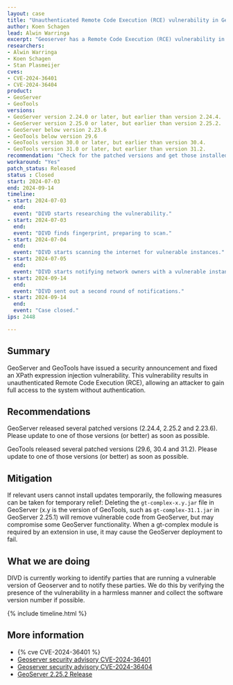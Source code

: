 ```yaml
---
layout: case
title: "Unauthenticated Remote Code Execution (RCE) vulnerability in Geoserver"
author: Koen Schagen
lead: Alwin Warringa
excerpt: "Geoserver has a Remote Code Execution (RCE) vulnerability in evaluating property name expressions"
researchers:
- Alwin Warringa
- Koen Schagen
- Stan Plasmeijer
cves:
- CVE-2024-36401
- CVE-2024-36404
product:
- GeoServer
- GeoTools
versions:
- GeoServer version 2.24.0 or later, but earlier than version 2.24.4.
- GeoServer version 2.25.0 or later, but earlier than version 2.25.2.
- GeoServer below version 2.23.6
- GeoTools below version 29.6
- GeoTools version 30.0 or later, but earlier than version 30.4.
- GeoTools version 31.0 or later, but earlier than version 31.2.    
recommendation: "Check for the patched versions and get those installed"
workaround: "Yes"
patch_status: Released
status : Closed
start: 2024-07-03
end: 2024-09-14
timeline:
- start: 2024-07-03
  end:
  event: "DIVD starts researching the vulnerability."
- start: 2024-07-03
  end:
  event: "DIVD finds fingerprint, preparing to scan."
- start: 2024-07-04
  end:
  event: "DIVD starts scanning the internet for vulnerable instances."
- start: 2024-07-05
  end:
  event: "DIVD starts notifying network owners with a vulnerable instance in their network."
- start: 2024-09-14
  end:
  event: "DIVD sent out a second round of notifications."
- start: 2024-09-14
  end:
  event: "Case closed."
ips: 2448

---
```


## Summary
GeoServer and GeoTools have issued a security announcement and fixed an XPath expression injection vulnerability. This vulnerability results in unauthenticated Remote Code Execution (RCE), allowing an attacker to gain full access to the system without authentication.

## Recommendations
GeoServer released several patched versions (2.24.4, 2.25.2 and 2.23.6). Please update to one of those versions (or better) as soon as possible.

GeoTools released several patched versions (29.6, 30.4 and 31.2). Please update to one of those versions (or better) as soon as possible.

## Mitigation
If relevant users cannot install updates temporarily, the following measures can be taken for temporary relief: Deleting the `gt-complex-x.y.jar` file in GeoServer (x.y is the version of GeoTools, such as `gt-complex-31.1.jar` in GeoServer 2.25.1) will remove vulnerable code from GeoServer, but may compromise some GeoServer functionality. When a gt-complex module is required by an extension in use, it may cause the GeoServer deployment to fail.

## What we are doing
DIVD is currently working to identify parties that are running a vulnerable version of Geoserver and to notify these parties. We do this by verifying the presence of the vulnerability in a harmless manner and collect the software version number if possible.

{% include timeline.html %}

## More information

* {% cve CVE-2024-36401 %}
* [Geoserver security advisory CVE-2024-36401](https://github.com/geoserver/geoserver/security/advisories/GHSA-6jj6-gm7p-fcvv)
* [Geoserver security advisory CVE-2024-36404](https://github.com/geotools/geotools/security/advisories/GHSA-w3pj-wh35-fq8w)
* [GeoServer 2.25.2 Release](https://geoserver.org/announcements/vulnerability/2024/06/18/geoserver-2-25-2-released.html)
